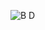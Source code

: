 ![B D](https://user-images.githubusercontent.com/98878562/157106338-928360eb-8f3c-409a-a86a-1c54d9421026.jpg)
